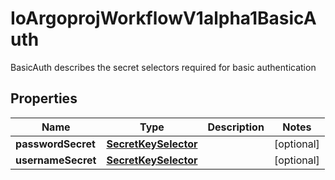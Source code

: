 

# IoArgoprojWorkflowV1alpha1BasicAuth

BasicAuth describes the secret selectors required for basic authentication

## Properties

Name | Type | Description | Notes
------------ | ------------- | ------------- | -------------
**passwordSecret** | [**SecretKeySelector**](SecretKeySelector.md) |  |  [optional]
**usernameSecret** | [**SecretKeySelector**](SecretKeySelector.md) |  |  [optional]



